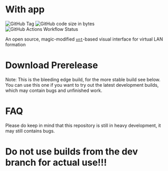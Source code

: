 # With app

![GitHub Tag](https://img.shields.io/github/v/tag/m1m1sha/with-app) ![GitHub code size in bytes](https://img.shields.io/github/languages/code-size/m1m1sha/with-app)
![GitHub Actions Workflow Status](https://img.shields.io/github/actions/workflow/status/m1m1sha/with-app/publish-to-auto-release.yml)

An open source, magic-modified [`vnt`](https://github.com/lbl8603/vnt)-based visual interface for virtual LAN formation

# Download Prerelease

Note: This is the bleeding edge build, for the more stable build see below. You can use this one if you want to try out the latest development builds, which may contain bugs and unfinished work.

# FAQ

Please do keep in mind that this repository is still in heavy development, it may still contains bugs.

# Do not use builds from the dev branch for actual use!!!

